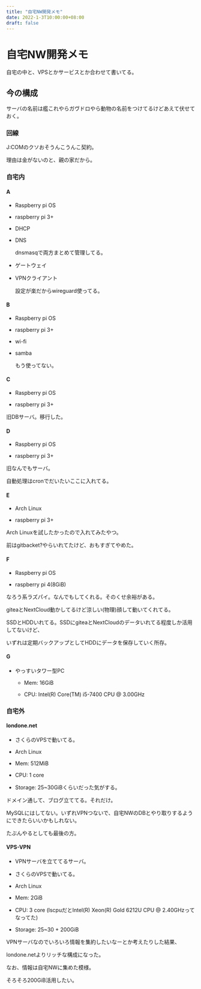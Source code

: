 ```yaml
---
title: "自宅NW開発メモ"
date: 2022-1-3T10:00:00+08:00
draft: false
---
```

# 自宅NW開発メモ



自宅の中と、VPSとかサービスとか合わせて書いてる。



## 今の構成



サーバの名前は艦これやらガヴドロやら動物の名前をつけてるけどあえて伏せておく。



### 回線



J:COMのクソおそうんこうんこ契約。



理由は金がないのと、親の家だから。



### 自宅内



#### A



* Raspberry pi OS



* raspberry pi 3+



* DHCP



* DNS



	dnsmasqで両方まとめて管理してる。



* ゲートウェイ



* VPNクライアント



	設定が楽だからwireguard使ってる。



#### B



* Raspberry pi OS



* raspberry pi 3+



* wi-fi



* samba



	もう使ってない。



#### C



* Raspberry pi OS



* raspberry pi 3+



旧DBサーバ。移行した。



#### D



* Raspberry pi OS



* raspberry pi 3+



旧なんでもサーバ。



自動処理はcronでだいたいここに入れてる。



#### E



* Arch Linux



* raspberry pi 3+



Arch Linuxを試したかったので入れてみたやつ。



前はgitbacket?やらいれてたけど、おもすぎてやめた。



#### F



* Raspberry pi OS



* raspberry pi 4(8GiB)



なろう系ラズパイ。なんでもしてくれる。そのくせ余裕がある。



giteaとNextCloud動かしてるけど涼しい(物理)顔して動いてくれてる。



SSDとHDDいれてる。SSDにgiteaとNextCloudのデータいれてる程度しか活用してないけど、



いずれは定期バックアップとしてHDDにデータを保存していく所存。



#### G



* やっすいタワー型PC



	* Mem: 16GiB



	* CPU: Intel(R) Core(TM) i5-7400 CPU @ 3.00GHz



### 自宅外



#### londone.net



* さくらのVPSで動いてる。



* Arch Linux



* Mem: 512MiB



* CPU: 1 core



* Storage: 25~30GiBくらいだった気がする。



ドメイン通して、ブログ立ててる。それだけ。



MySQLにはしてない。いずれVPNつないで、自宅NWのDBとやり取りするようにできたらいいかもしれない。



たぶんやるとしても最後の方。



#### VPS-VPN



* VPNサーバを立ててるサーバ。



* さくらのVPSで動いてる。



* Arch Linux



* Mem: 2GiB



* CPU: 3 core (lscpuだとIntel(R) Xeon(R) Gold 6212U CPU @ 2.40GHzってなってた)



* Storage: 25~30 + 200GiB



VPNサーバなのでいろいろ情報を集約したいなーとか考えたりした結果、



londone.netよりリッチな構成になった。



なお、情報は自宅NWに集めた模様。



そろそろ200GiB活用したい。
